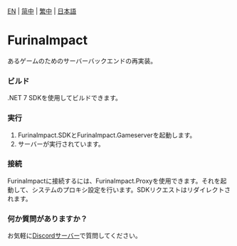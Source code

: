 [EN](../README.md) | [简中](README_zh-CN.md) | [繁中](README_zh-TW.md) | [日本語](README_ja-JP.md)

# FurinaImpact
あるゲームのためのサーバーバックエンドの再実装。

### ビルド
.NET 7 SDKを使用してビルドできます。

### 実行
1. FurinaImpact.SDKとFurinaImpact.Gameserverを起動します。
2. サーバーが実行されています。

### 接続
FurinaImpactに接続するには、FurinaImpact.Proxyを使用できます。それを起動して、システムのプロキシ設定を行います。SDKリクエストはリダイレクトされます。

### 何か質問がありますか？
お気軽に[Discordサーバー](https://discord.gg/sHZuMpCpVw)で質問してください。